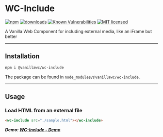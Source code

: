 <h1>WC-Include</h1>

[![npm](https://badgen.net/npm/v/@vanillawc/wc-include)](https://www.npmjs.com/package/@vanillawc/wc-include)
[![downloads](https://badgen.net/npm/dt/@vanillawc/wc-include)](https://www.npmjs.com/package/@vanillawc/wc-include)
[![Known Vulnerabilities](https://snyk.io/test/npm/@vanillawc/wc-include/badge.svg)](https://snyk.io/test/npm/@vanillawc/wc-include)
[![MIT licensed](https://img.shields.io/badge/license-MIT-blue.svg)](https://raw.githubusercontent.com/vanillawc/wc-include/master/LICENSE)

A Vanilla Web Component for including external media, like an iFrame but better

 <!-- TODO: Add video graphic here -->

-----

## Installation

```sh
npm i @vanillawc/wc-include
```

The package can be found in `node_modules/@vanillawc/wc-include`.

-----

## Usage

### Load HTML from an external file

```html
<wc-include src="./sample.html"></wc-include>
```

***Demo: [WC-Include - Demo][]***

[WC-Include - Demo]: https://vanillawc.github.io/wc-include/demo/index.html
